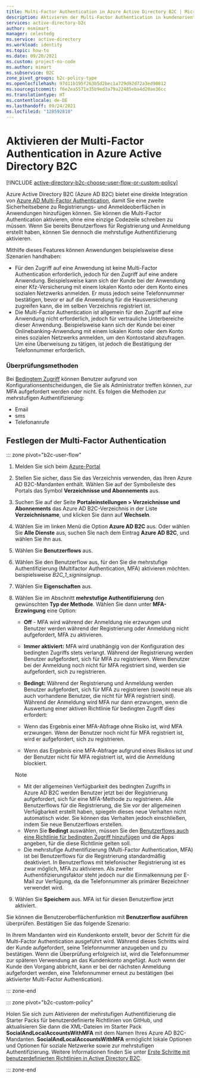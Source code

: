 ```yaml
---
title: Multi-Factor Authentication in Azure Active Directory B2C | Microsoft-Dokumentation
description: Aktivieren der Multi-Factor Authentication in kundenorientierten Anwendungen, die mit Azure Active Directory B2C geschützt werden
services: active-directory-b2c
author: msmimart
manager: celestedg
ms.service: active-directory
ms.workload: identity
ms.topic: how-to
ms.date: 09/20/2021
ms.custom: project-no-code
ms.author: mimart
ms.subservice: B2C
zone_pivot_groups: b2c-policy-type
ms.openlocfilehash: 97d11b195f263b5d2bec1a729d92d72a3ed90812
ms.sourcegitcommit: f6e2ea5571e35b9ed3a79a22485eba4d20ae36cc
ms.translationtype: HT
ms.contentlocale: de-DE
ms.lasthandoff: 09/24/2021
ms.locfileid: "128592810"
---
```

# <a name="enable-multi-factor-authentication-in-azure-active-directory-b2c"></a>Aktivieren der Multi-Factor Authentication in Azure Active Directory B2C

[!INCLUDE [active-directory-b2c-choose-user-flow-or-custom-policy](../../includes/active-directory-b2c-choose-user-flow-or-custom-policy.md)]

Azure Active Directory B2C (Azure AD B2C) bietet eine direkte Integration von [Azure AD Multi-Factor Authentication](../active-directory/authentication/concept-mfa-howitworks.md), damit Sie eine zweite Sicherheitsebene zu Registrierungs- und Anmeldeoberflächen in Anwendungen hinzufügen können. Sie können die Multi-Factor Authentication aktivieren, ohne eine einzige Codezeile schreiben zu müssen. Wenn Sie bereits Benutzerflows für Registrierung und Anmeldung erstellt haben, können Sie dennoch die mehrstufige Authentifizierung aktivieren.

Mithilfe dieses Features können Anwendungen beispielsweise diese Szenarien handhaben:

- Für den Zugriff auf eine Anwendung ist keine Multi-Factor Authentication erforderlich, jedoch für den Zugriff auf eine andere Anwendung. Beispielsweise kann sich der Kunde bei der Anwendung einer Kfz-Versicherung mit einem lokalen Konto oder dem Konto eines sozialen Netzwerks anmelden. Er muss jedoch seine Telefonnummer bestätigen, bevor er auf die Anwendung für die Hausversicherung zugreifen kann, die im selben Verzeichnis registriert ist.
- Die Multi-Factor Authentication ist allgemein für den Zugriff auf eine Anwendung nicht erforderlich, jedoch für vertrauliche Unterbereiche dieser Anwendung. Beispielsweise kann sich der Kunde bei einer Onlinebanking-Anwendung mit einem lokalen Konto oder dem Konto eines sozialen Netzwerks anmelden, um den Kontostand abzufragen. Um eine Überweisung zu tätigen, ist jedoch die Bestätigung der Telefonnummer erforderlich.

### <a name="verification-methods"></a>Überprüfungsmethoden

Bei [Bedingtem Zugriff](conditional-access-identity-protection-overview.md) können Benutzer aufgrund von Konfigurationsentscheidungen, die Sie als Administrator treffen können, zur MFA aufgefordert werden oder nicht. Es folgen die Methoden zur mehrstufigen Authentifizierung:

- Email
- sms
- Telefonanrufe

## <a name="set-multi-factor-authentication"></a>Festlegen der Multi-Factor Authentication

::: zone pivot="b2c-user-flow"

1. Melden Sie sich beim [Azure-Portal](https://portal.azure.com)
1. Stellen Sie sicher, dass Sie das Verzeichnis verwenden, das Ihren Azure AD B2C-Mandanten enthält. Wählen Sie auf der Symbolleiste des Portals das Symbol **Verzeichnisse und Abonnements** aus.
1. Suchen Sie auf der Seite **Portaleinstellungen > Verzeichnisse und Abonnements** das Azure AD B2C-Verzeichnis in der Liste **Verzeichnisname**, und klicken Sie dann auf **Wechseln**.
1. Wählen Sie im linken Menü die Option **Azure AD B2C** aus. Oder wählen Sie **Alle Dienste** aus, suchen Sie nach dem Eintrag **Azure AD B2C**, und wählen Sie ihn aus.
1. Wählen Sie **Benutzerflows** aus.
1. Wählen Sie den Benutzerflow aus, für den Sie die mehrstufige Authentifizierung (Multifactor Authentication, MFA) aktivieren möchten. beispielsweise *B2C_1_signinsignup*.
1. Wählen Sie **Eigenschaften** aus.
1. Wählen Sie im Abschnitt **mehrstufige Authentifizierung** den gewünschten **Typ der Methode**. Wählen Sie dann unter **MFA-Erzwingung** eine Option:

   - **Off** - MFA wird während der Anmeldung nie erzwungen und Benutzer werden während der Registrierung oder Anmeldung nicht aufgefordert, MFA zu aktivieren.
   - **Immer aktiviert:** MFA wird unabhängig von der Konfiguration des bedingten Zugriffs stets verlangt. Während der Registrierung werden Benutzer aufgefordert, sich für MFA zu registrieren. Wenn Benutzer bei der Anmeldung noch nicht für MFA registriert sind, werden sie aufgefordert, sich zu registrieren.
   - **Bedingt:** Während der Registrierung und Anmeldung werden Benutzer aufgefordert, sich für MFA zu registrieren (sowohl neue als auch vorhandene Benutzer, die nicht für MFA registriert sind). Während der Anmeldung wird MFA nur dann erzwungen, wenn die Auswertung einer aktiven Richtlinie für bedingten Zugriff dies erfordert:

    - Wenn das Ergebnis einer MFA-Abfrage ohne Risiko ist, wird MFA erzwungen. Wenn der Benutzer noch nicht für MFA registriert ist, wird er aufgefordert, sich zu registrieren.
    - Wenn das Ergebnis eine MFA-Abfrage aufgrund eines Risikos ist *und* der Benutzer nicht für MFA registriert ist, wird die Anmeldung blockiert.

   > [!NOTE]
   >
   > - Mit der allgemeinen Verfügbarkeit des bedingten Zugriffs in Azure AD B2C werden Benutzer jetzt bei der Registrierung aufgefordert, sich für eine MFA-Methode zu registrieren. Alle Benutzerflows für die Registrierung, die Sie vor der allgemeinen Verfügbarkeit erstellt haben, spiegeln dieses neue Verhalten nicht automatisch wider. Sie können das Verhalten jedoch einschließen, indem Sie neue Benutzerflows erstellen.
   > - Wenn Sie **Bedingt** auswählen, müssen Sie den [Benutzerflows auch eine Richtlinie für bedingten Zugriff hinzufügen](conditional-access-user-flow.md) und die Apps angeben, für die diese Richtlinie gelten soll.
   > - Die mehrstufige Authentifizierung (Multi-Factor Authentication, MFA) ist bei Benutzerflows für die Registrierung standardmäßig deaktiviert. In Benutzerflows mit telefonischer Registrierung ist es zwar möglich, MFA zu aktivieren. Als zweiter Authentifizierungsfaktor steht jedoch nur die Einmalkennung per E-Mail zur Verfügung, da die Telefonnummer als primärer Bezeichner verwendet wird.

1. Wählen Sie **Speichern** aus. MFA ist für diesen Benutzerflow jetzt aktiviert.

Sie können die Benutzeroberflächenfunktion mit **Benutzerflow ausführen** überprüfen. Bestätigen Sie das folgende Szenario:

In Ihrem Mandanten wird ein Kundenkonto erstellt, bevor der Schritt für die Multi-Factor Authentication ausgeführt wird. Während dieses Schritts wird der Kunde aufgefordert, seine Telefonnummer anzugeben und zu bestätigen. Wenn die Überprüfung erfolgreich ist, wird die Telefonnummer zur späteren Verwendung an das Kundenkonto angefügt. Auch wenn der Kunde den Vorgang abbricht, kann er bei der nächsten Anmeldung aufgefordert werden, eine Telefonnummer erneut zu bestätigen (bei aktivierter Multi-Factor Authentication).

::: zone-end

::: zone pivot="b2c-custom-policy"

Holen Sie sich zum Aktivieren der mehrstufigen Authentifizierung die Starter Packs für benutzerdefinierte Richtlinien von GitHub, und aktualisieren Sie dann die XML-Dateien im Starter Pack **SocialAndLocalAccountsWithMFA** mit dem Namen Ihres Azure AD B2C-Mandanten. **SocialAndLocalAccountsWithMFA** ermöglicht lokale Optionen und Optionen für soziale Netzwerke sowie zur mehrstufigen Authentifizierung. Weitere Informationen finden Sie unter [Erste Schritte mit benutzerdefinierten Richtlinien in Active Directory B2C](tutorial-create-user-flows.md?pivots=b2c-custom-policy). 

::: zone-end
